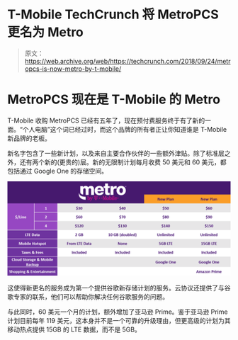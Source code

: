 # T-Mobile TechCrunch 将 MetroPCS 更名为 Metro

> 原文：<https://web.archive.org/web/https://techcrunch.com/2018/09/24/metropcs-is-now-metro-by-t-mobile/>

# MetroPCS 现在是 T-Mobile 的 Metro

T-Mobile 收购 MetroPCS 已经有五年了，现在预付费服务终于有了新的一面。“个人电脑”这个词已经过时，而这个品牌的所有者正让你知道谁是 T-Mobile 新品牌的老板。

新名字包含了一些新计划，以及来自主要合作伙伴的一些额外津贴。除了标准层之外，还有两个新的(更贵的)层。新的无限制计划每月收费 50 美元和 60 美元，都包括通过 Google One 的存储空间。

![](img/368190d99dec748ca486f9a5c7ecec8d.png)

这使得新更名的服务成为第一个提供谷歌新存储计划的服务。云协议还提供了与谷歌专家的联系，他们可以帮助你解决任何谷歌服务的问题。

与此同时，60 美元一个月的计划，额外增加了亚马逊 Prime。鉴于亚马逊 Prime 计划目前每年 119 美元，这本身并不是一个可靠的升级理由，但更高级的计划为其移动热点提供 15GB 的 LTE 数据，而不是 5GB。